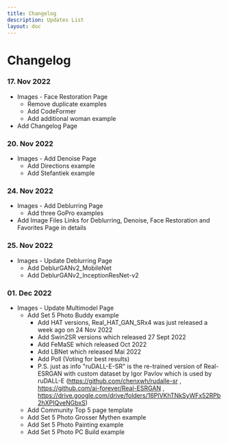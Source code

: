 ```yaml
---
title: Changelog
description: Updates List
layout: doc
---
```

# Changelog

### 17. Nov 2022
- Images - Face Restoration Page
  - Remove duplicate examples
  - Add CodeFormer
  - Add additional woman example  
- Add Changelog Page

### 20. Nov 2022
- Images - Add Denoise Page
  - Add Directions example
  - Add Stefantiek example

### 24. Nov 2022
- Images - Add Deblurring Page
  - Add three GoPro examples
- Add Image Files Links for Deblurring, Denoise, Face Restoration and Favorites Page in details

### 25. Nov 2022
- Images - Update Deblurring Page
  - Add DeblurGANv2_MobileNet
  - Add DeblurGANv2_InceptionResNet-v2

### 01. Dec 2022
- Images - Update Multimodel Page
  - Add Set 5 Photo Buddy example
    - Add HAT versions, Real_HAT_GAN_SRx4 was just released a week ago on 24 Nov 2022  
    - Add Swin2SR versions which released 27 Sept 2022
    - Add FeMaSE which released Oct 2022
    - Add LBNet which released Mai 2022
    - Add Poll (Voting for best results)
    - P.S. just as info "ruDALL-E-SR" is the re-trained version of Real-ESRGAN with custom dataset by Igor Pavlov which is used by ruDALL-E (https://github.com/chenxwh/rudalle-sr , https://github.com/ai-forever/Real-ESRGAN , https://drive.google.com/drive/folders/16PlVKhTNkSyWFx52RPb2hXPIQveNGbxS)
  - Add Community Top 5 page template
  - Add Set 5 Photo Grosser Mythen example
  - Add Set 5 Photo Painting example
  - Add Set 5 Photo PC Build example